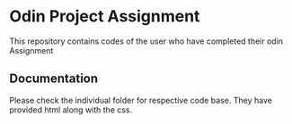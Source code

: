 
# Odin Project Assignment

This repository contains codes of the user who have completed their odin Assignment


## Documentation

Please check the individual folder for respective code base. They have provided html along with the css.



